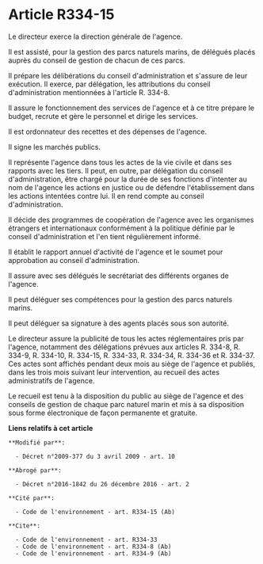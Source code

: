 # Article R334-15

Le directeur exerce la direction générale de l'agence. 

Il est assisté, pour la gestion des parcs naturels marins, de délégués placés auprès du conseil de gestion de chacun de ces
parcs. 

Il prépare les délibérations du conseil d'administration et s'assure de leur exécution. Il exerce, par délégation, les
attributions du conseil d'administration mentionnées à l'article R. 334-8. 

Il assure le fonctionnement des services de l'agence et à ce titre prépare le budget, recrute et gère le personnel et dirige
les services. 

Il est ordonnateur des recettes et des dépenses de l'agence. 

Il signe les marchés publics. 

Il représente l'agence dans tous les actes de la vie civile et dans ses rapports avec les tiers. Il peut, en outre, par
délégation du conseil d'administration, être chargé pour la durée de ses fonctions d'intenter au nom de l'agence les actions
en justice ou de défendre l'établissement dans les actions intentées contre lui. Il en rend compte au conseil
d'administration. 

Il décide des programmes de coopération de l'agence avec les organismes étrangers et internationaux conformément à la
politique définie par le conseil d'administration et l'en tient régulièrement informé. 

Il établit le rapport annuel d'activité de l'agence et le soumet pour approbation au conseil d'administration. 

Il assure avec ses délégués le secrétariat des différents organes de l'agence. 

Il peut déléguer ses compétences pour la gestion des parcs naturels marins. 

Il peut déléguer sa signature à des agents placés sous son autorité. 

Le directeur assure la publicité de tous les actes réglementaires pris par l'agence, notamment des délégations prévues aux
articles R. 334-8, R. 334-9, R. 334-10, R. 334-15, R. 334-33, R. 334-34, R. 334-36 et R. 334-37. Ces actes sont affichés
pendant deux mois au siège de l'agence et publiés, dans les trois mois suivant leur intervention, au recueil des actes
administratifs de l'agence. 

Le recueil est tenu à la disposition du public au siège de l'agence et des conseils de gestion de chaque parc naturel marin
et mis à sa disposition sous forme électronique de façon permanente et gratuite.

**Liens relatifs à cet article**

	**Modifié par**:

	  - Décret n°2009-377 du 3 avril 2009 - art. 10

	**Abrogé par**:

	  - Décret n°2016-1842 du 26 décembre 2016 - art. 2

	**Cité par**:

	  - Code de l'environnement - art. R334-15 (Ab)

	**Cite**:

	  - Code de l'environnement - art. R334-33
	  - Code de l'environnement - art. R334-8 (Ab)
	  - Code de l'environnement - art. R334-9 (Ab)
